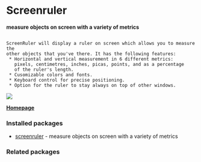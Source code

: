 # Screenruler

__measure objects on screen with a variety of metrics__

```

ScreenRuler will display a ruler on screen which allows you to measure the
other objects that you've there. It has the following features:
 * Horizontal and vertical measurement in 6 different metrics:
   pixels, centimetres, inches, picas, points, and as a percentage
   of the ruler's length.
 * Cusomizable colors and fonts.
 * Keyboard control for precise positioning.
 * Option for the ruler to stay always on top of other windows.

```

[![](https://screenshots.debian.net/thumbnail/screenruler/)](https://screenshots.debian.net/screenshot/screenruler/)



**[Homepage](http://gnomecoder.wordpress.com/screenruler/)**

### Installed packages

* [screenruler](https://packages.debian.org/stretch/screenruler) - measure objects on screen with a variety of metrics

### Related packages

<sub>  </sub>
